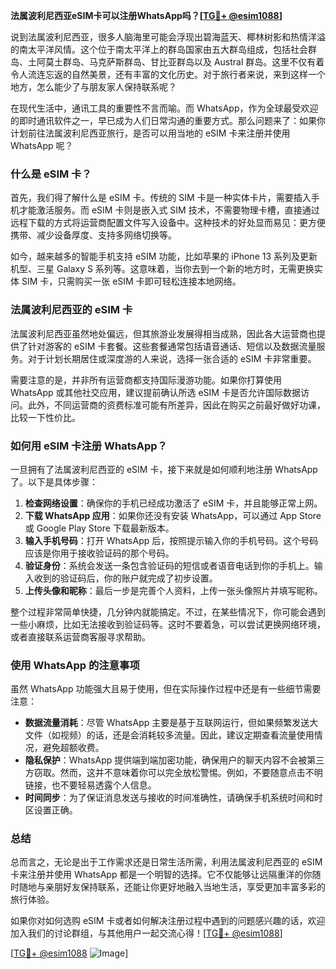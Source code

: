 **法属波利尼西亚eSIM卡可以注册WhatsApp吗？[[TG💪+ @esim1088](https://t.me/s/esim1088)]**

说到法属波利尼西亚，很多人脑海里可能会浮现出碧海蓝天、椰林树影和热情洋溢的南太平洋风情。这个位于南太平洋上的群岛国家由五大群岛组成，包括社会群岛、土阿莫土群岛、马克萨斯群岛、甘比亚群岛以及 Austral 群岛。这里不仅有着令人流连忘返的自然美景，还有丰富的文化历史。对于旅行者来说，来到这样一个地方，怎么能少了与朋友家人保持联系呢？

在现代生活中，通讯工具的重要性不言而喻。而 WhatsApp，作为全球最受欢迎的即时通讯软件之一，早已成为人们日常沟通的重要方式。那么问题来了：如果你计划前往法属波利尼西亚旅行，是否可以用当地的 eSIM 卡来注册并使用 WhatsApp 呢？

### 什么是 eSIM 卡？

首先，我们得了解什么是 eSIM 卡。传统的 SIM 卡是一种实体卡片，需要插入手机才能激活服务。而 eSIM 卡则是嵌入式 SIM 技术，不需要物理卡槽，直接通过远程下载的方式将运营商配置文件写入设备中。这种技术的好处显而易见：更方便携带、减少设备厚度、支持多网络切换等。

如今，越来越多的智能手机支持 eSIM 功能，比如苹果的 iPhone 13 系列及更新机型、三星 Galaxy S 系列等。这意味着，当你去到一个新的地方时，无需更换实体 SIM 卡，只需购买一张 eSIM 卡即可轻松连接本地网络。

### 法属波利尼西亚的 eSIM 卡

法属波利尼西亚虽然地处偏远，但其旅游业发展得相当成熟，因此各大运营商也提供了针对游客的 eSIM 卡套餐。这些套餐通常包括语音通话、短信以及数据流量服务。对于计划长期居住或深度游的人来说，选择一张合适的 eSIM 卡非常重要。

需要注意的是，并非所有运营商都支持国际漫游功能。如果你打算使用 WhatsApp 或其他社交应用，建议提前确认所选 eSIM 卡是否允许国际数据访问。此外，不同运营商的资费标准可能有所差异，因此在购买之前最好做好功课，比较一下性价比。

### 如何用 eSIM 卡注册 WhatsApp？

一旦拥有了法属波利尼西亚的 eSIM 卡，接下来就是如何顺利地注册 WhatsApp 了。以下是具体步骤：

1. **检查网络设置**：确保你的手机已经成功激活了 eSIM 卡，并且能够正常上网。
2. **下载 WhatsApp 应用**：如果你还没有安装 WhatsApp，可以通过 App Store 或 Google Play Store 下载最新版本。
3. **输入手机号码**：打开 WhatsApp 后，按照提示输入你的手机号码。这个号码应该是你用于接收验证码的那个号码。
4. **验证身份**：系统会发送一条包含验证码的短信或者语音电话到你的手机上。输入收到的验证码后，你的账户就完成了初步设置。
5. **上传头像和昵称**：最后一步是完善个人资料，上传一张头像照片并填写昵称。

整个过程非常简单快捷，几分钟内就能搞定。不过，在某些情况下，你可能会遇到一些小麻烦，比如无法接收到验证码等。这时不要着急，可以尝试更换网络环境，或者直接联系运营商客服寻求帮助。

### 使用 WhatsApp 的注意事项

虽然 WhatsApp 功能强大且易于使用，但在实际操作过程中还是有一些细节需要注意：

- **数据流量消耗**：尽管 WhatsApp 主要是基于互联网运行，但如果频繁发送大文件（如视频）的话，还是会消耗较多流量。因此，建议定期查看流量使用情况，避免超额收费。
- **隐私保护**：WhatsApp 提供端到端加密功能，确保用户的聊天内容不会被第三方窃取。然而，这并不意味着你可以完全放松警惕。例如，不要随意点击不明链接，也不要轻易透露个人信息。
- **时间同步**：为了保证消息发送与接收的时间准确性，请确保手机系统时间和时区设置正确。

### 总结

总而言之，无论是出于工作需求还是日常生活所需，利用法属波利尼西亚的 eSIM 卡来注册并使用 WhatsApp 都是一个明智的选择。它不仅能够让远隔重洋的你随时随地与亲朋好友保持联系，还能让你更好地融入当地生活，享受更加丰富多彩的旅行体验。

如果你对如何选购 eSIM 卡或者如何解决注册过程中遇到的问题感兴趣的话，欢迎加入我们的讨论群组，与其他用户一起交流心得！[[TG💪+ @esim1088](https://t.me/s/esim1088)]

[[TG💪+ @esim1088](https://t.me/s/esim1088) ![Image](https://i.postimg.cc/4NQfJmqS/Snipaste-2025-05-13-00-14-12.png)]